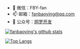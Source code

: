 - 💬 微信：FBY-fan
- 📫 邮箱：fanbaoying@qq.com
- 🌈 公众号：[网罗开发](https://mp.weixin.qq.com/mp/homepage?__biz=MzU4NTI0NDI4MQ==&hid=1&sn=cda43ea268e22a6463fb1c3cf26e4a4b&scene=18#wechat_redirect)


<a href="https://github.com/vueyue">
    <img alt="fanbaoying's github stats" src="https://github-readme-stats.vercel.app/api?username=fanbaoying&show_icons=true&hide_border=true&theme=merko" />
</a>

[![Top Langs](https://github-readme-stats.vercel.app/api/top-langs/?username=fanbaoying&layout=compact)](https://github.com/anuraghazra/github-readme-stats)

<!-- <a href="https://github.com/wxxsw">
  <img width=800 src="https://github-profile-trophy.vercel.app/?username=fanbaoying&column=7&theme=gruvbox&no-frame=true"/>
</a> -->
